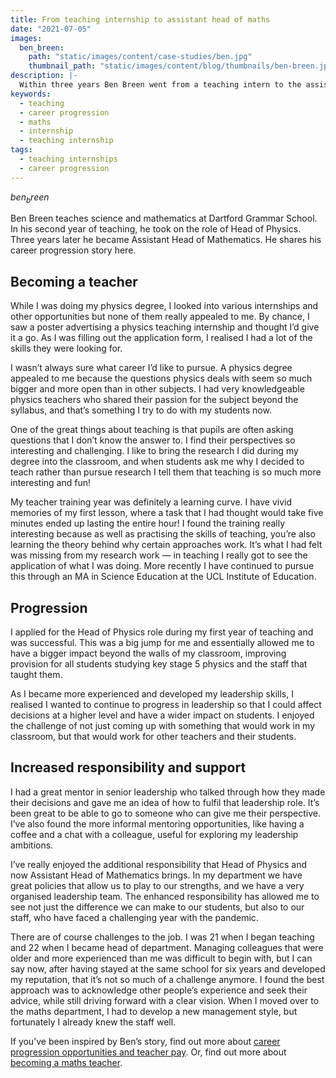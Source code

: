 ```yaml
---
title: From teaching internship to assistant head of maths
date: "2021-07-05"
images:
  ben_breen:
    path: "static/images/content/case-studies/ben.jpg"
    thumbnail_path: "static/images/content/blog/thumbnails/ben-breen.jpg"
description: |-
  Within three years Ben Breen went from a teaching intern to the assistant head of maths.
keywords:
  - teaching
  - career progression
  - maths
  - internship
  - teaching internship
tags:
  - teaching internships
  - career progression
---
```


$ben_breen$

Ben Breen teaches science and mathematics at Dartford Grammar School. In his second year of teaching, he took on the role of Head of Physics. Three years later he became Assistant Head of Mathematics. He shares his career progression story here.

## Becoming a teacher

While I was doing my physics degree, I looked into various internships and other opportunities but none of them really appealed to me. By chance, I saw a poster advertising a physics teaching internship and thought I’d give it a go. As I was filling out the application form, I realised I had a lot of the skills they were looking for.

I wasn’t always sure what career I’d like to pursue. A physics degree appealed to me because the questions physics deals with seem so much bigger and more open than in other subjects. I had very knowledgeable physics teachers who shared their passion for the subject beyond the syllabus, and that’s something I try to do with my students now.

One of the great things about teaching is that pupils are often asking questions that I don’t know the answer to. I find their perspectives so interesting and challenging. I like to bring the research I did during my degree into the classroom, and when students ask me why I decided to teach rather than pursue research I tell them that teaching is so much more interesting and fun!

My teacher training year was definitely a learning curve. I have vivid memories of my first lesson, where a task that I had thought would take five minutes ended up lasting the entire hour! I found the training really interesting because as well as practising the skills of teaching, you’re also learning the theory behind why certain approaches work. It’s what I had felt was missing from my research work — in teaching I really got to see the application of what I was doing. More recently I have continued to pursue this through an MA in Science Education at the UCL Institute of Education.

## Progression

I applied for the Head of Physics role during my first year of teaching and was successful. This was a big jump for me and essentially allowed me to have a bigger impact beyond the walls of my classroom, improving provision for all students studying key stage 5 physics and the staff that taught them.

As I became more experienced and developed my leadership skills, I realised I wanted to continue to progress in leadership so that I could affect decisions at a higher level and have a wider impact on students. I enjoyed the challenge of not just coming up with something that would work in my classroom, but that would work for other teachers and their students.

## Increased responsibility and support

I had a great mentor in senior leadership who talked through how they made their decisions and gave me an idea of how to fulfil that leadership role. It’s been great to be able to go to someone who can give me their perspective. I’ve also found the more informal mentoring opportunities, like having a coffee and a chat with a colleague, useful for exploring my leadership ambitions.

I’ve really enjoyed the additional responsibility that Head of Physics and now Assistant Head of Mathematics brings. In my department we have great policies that allow us to play to our strengths, and we have a very organised leadership team. The enhanced responsibility has allowed me to see not just the difference we can make to our students, but also to our staff, who have faced a challenging year with the pandemic.

There are of course challenges to the job. I was 21 when I began teaching and 22 when I became head of department. Managing colleagues that were older and more experienced than me was difficult to begin with, but I can say now, after having stayed at the same school for six years and developed my reputation, that it’s not so much of a challenge anymore. I found the best approach was to acknowledge other people’s experience and seek their advice, while still driving forward with a clear vision. When I moved over to the maths department, I had to develop a new management style, but fortunately I already knew the staff well.

If you’ve been inspired by Ben’s story, find out more about [career progression opportunities and teacher pay](/life-as-a-teacher/pay-and-benefits). Or, find out more about [becoming a maths teacher](/life-as-a-teacher/explore-subjects/maths).
